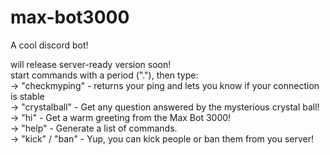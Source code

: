 # max-bot3000
A cool discord bot!<br>

will release server-ready version soon!<br>
start commands with a period ("."), then type:<br>
    →   "checkmyping"  -  returns your ping and lets you know if your connection is stable<br>
    →   "crystalball"  -  Get any question answered by the mysterious crystal ball!<br>
    →   "hi"  -  Get a warm greeting from the Max Bot 3000!<br>
    →   "help"  -  Generate a list of commands.<br>
    →   "kick" / "ban"  -  Yup, you can kick people or ban them from you server!<br>
